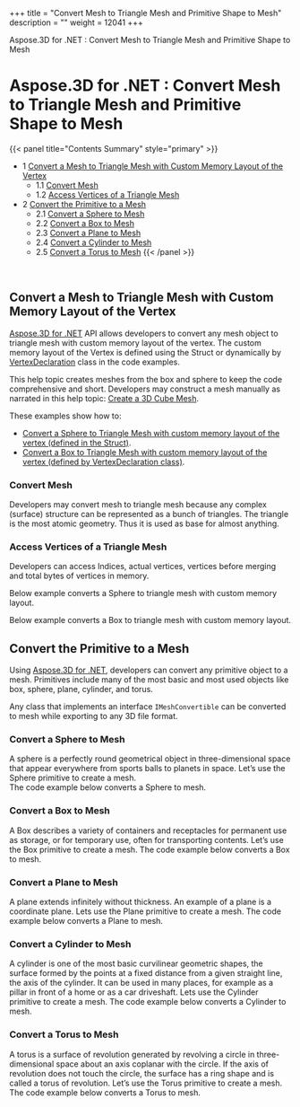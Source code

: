+++
title = "Convert Mesh to Triangle Mesh and Primitive Shape to Mesh" 
description = "" 
weight = 12041 
+++

Aspose.3D for .NET : Convert Mesh to Triangle Mesh and Primitive Shape to Mesh  

# Aspose.3D for .NET : Convert Mesh to Triangle Mesh and Primitive Shape to Mesh


{{< panel title="Contents Summary" style="primary" >}}
*   1 [Convert a Mesh to Triangle Mesh with Custom Memory Layout of the Vertex](#ConvertMeshtoTriangleMeshandPrimitiveShapetoMesh-ConvertaMeshtoTriangleMeshwithCustomMemoryLayoutoftheVertex)
    *   1.1 [Convert Mesh](#ConvertMeshtoTriangleMeshandPrimitiveShapetoMesh-ConvertMesh)
    *   1.2 [Access Vertices of a Triangle Mesh](#ConvertMeshtoTriangleMeshandPrimitiveShapetoMesh-AccessVerticesofaTriangleMesh)
*   2 [Convert the Primitive to a Mesh](#ConvertMeshtoTriangleMeshandPrimitiveShapetoMesh-ConvertthePrimitivetoaMesh)
    *   2.1 [Convert a Sphere to Mesh](#ConvertMeshtoTriangleMeshandPrimitiveShapetoMesh-ConvertaSpheretoMesh)
    *   2.2 [Convert a Box to Mesh](#ConvertMeshtoTriangleMeshandPrimitiveShapetoMesh-ConvertaBoxtoMesh)
    *   2.3 [Convert a Plane to Mesh](#ConvertMeshtoTriangleMeshandPrimitiveShapetoMesh-ConvertaPlanetoMesh)
    *   2.4 [Convert a Cylinder to Mesh](#ConvertMeshtoTriangleMeshandPrimitiveShapetoMesh-ConvertaCylindertoMesh)
    *   2.5 [Convert a Torus to Mesh](#ConvertMeshtoTriangleMeshandPrimitiveShapetoMesh-ConvertaTorustoMesh)
{{< /panel >}}
 

 

## Convert a Mesh to Triangle Mesh with Custom Memory Layout of the Vertex

[Aspose.3D for .NET](http://www.aspose.com/3d-component-suite.aspx) API allows developers to convert any mesh object to triangle mesh with custom memory layout of the vertex. The custom memory layout of the Vertex is defined using the Struct or dynamically by [VertexDeclaration](http://www.aspose.com/api/net/3d/aspose.threed.utilities/vertexdeclaration) class in the code examples.

This help topic creates meshes from the box and sphere to keep the code comprehensive and short. Developers may construct a mesh manually as narrated in this help topic: [Create a 3D Cube Mesh](https://docs2.aspose.com/3d/net/developerguide/geometry/create+3d+mesh+and+scene).

These examples show how to:

*   [Convert a Sphere to Triangle Mesh with custom memory layout of the vertex (defined in the Struct)](https://docs2.aspose.com/3d/net/developerguide/3dobjects/convert+mesh+to+triangle+mesh+and+primitive+shape+to+mesh).
*   [Convert a Box to Triangle Mesh with custom memory layout of the vertex (defined by VertexDeclaration class)](https://docs2.aspose.com/3d/net/developerguide/3dobjects/convert+mesh+to+triangle+mesh+and+primitive+shape+to+mesh).

### Convert Mesh

Developers may convert mesh to triangle mesh because any complex (surface) structure can be represented as a bunch of triangles. The triangle is the most atomic geometry. Thus it is used as base for almost anything.

### Access Vertices of a Triangle Mesh

Developers can access Indices, actual vertices, vertices before merging and total bytes of vertices in memory.

Below example converts a Sphere to triangle mesh with custom memory layout.

  

Below example converts a Box to triangle mesh with custom memory layout.

## Convert the Primitive to a Mesh

Using [Aspose.3D for .NET](http://www.aspose.com/3d-component-suite.aspx), developers can convert any primitive object to a mesh. Primitives include many of the most basic and most used objects like box, sphere, plane, cylinder, and torus.

Any class that implements an interface `IMeshConvertible` can be converted to mesh while exporting to any 3D file format.

### Convert a Sphere to Mesh

A sphere is a perfectly round geometrical object in three-dimensional space that appear everywhere from sports balls to planets in space. Let’s use the Sphere primitive to create a mesh.  
The code example below converts a Sphere to mesh.

### Convert a Box to Mesh

A Box describes a variety of containers and receptacles for permanent use as storage, or for temporary use, often for transporting contents. Let’s use the Box primitive to create a mesh. The code example below converts a Box to mesh.

### Convert a Plane to Mesh

A plane extends infinitely without thickness. An example of a plane is a coordinate plane. Lets use the Plane primitive to create a mesh. The code example below converts a Plane to mesh.

### Convert a Cylinder to Mesh

A cylinder is one of the most basic curvilinear geometric shapes, the surface formed by the points at a fixed distance from a given straight line, the axis of the cylinder. It can be used in many places, for example as a pillar in front of a home or as a car driveshaft. Lets use the Cylinder primitive to create a mesh. The code example below converts a Cylinder to mesh.

### Convert a Torus to Mesh

A torus is a surface of revolution generated by revolving a circle in three-dimensional space about an axis coplanar with the circle. If the axis of revolution does not touch the circle, the surface has a ring shape and is called a torus of revolution. Let’s use the Torus primitive to create a mesh. The code example below converts a Torus to mesh.


